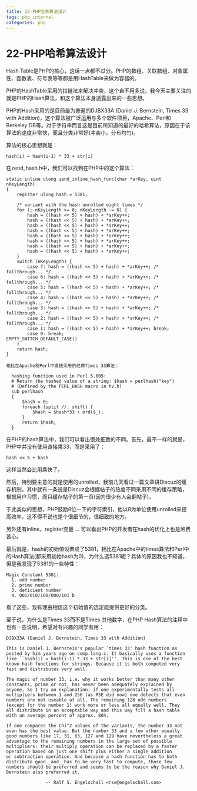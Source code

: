 ```yaml
---
title: 22-PHP哈希算法设计
tags: php_internal
categories: php
---
```


# 22-PHP哈希算法设计
Hash Table是PHP的核心，这话一点都不过分。PHP的数组、关联数组、对象属性、函数表、符号表等等都是用HashTable来做为容器的。

PHP的HashTable采用的拉链法来解决冲突，这个自不用多说，我今天主要关注的就是PHP的Hash算法，和这个算法本身透露出来的一些思想。

PHP的Hash采用的是目前最为普遍的DJBX33A (Daniel J. Bernstein, Times 33 with Addition)，这个算法被广泛运用与多个软件项目，Apache、Perl和Berkeley DB等。对于字符串而言这是目前所知道的最好的哈希算法，原因在于该算法的速度非常快，而且分类非常好(冲突小，分布均匀)。

算法的核心思想就是：

    hash(i) = hash(i-1) * 33 + str[i]

在zend_hash.h中，我们可以找到在PHP中的这个算法：

    static inline ulong zend_inline_hash_func(char *arKey, uint nKeyLength)
    {
        register ulong hash = 5381;

        /* variant with the hash unrolled eight times */
    	for (; nKeyLength >= 8; nKeyLength -= 8) {
            hash = ((hash << 5) + hash) + *arKey++;
            hash = ((hash << 5) + hash) + *arKey++;
            hash = ((hash << 5) + hash) + *arKey++;
            hash = ((hash << 5) + hash) + *arKey++;
            hash = ((hash << 5) + hash) + *arKey++;
            hash = ((hash << 5) + hash) + *arKey++;
            hash = ((hash << 5) + hash) + *arKey++;
            hash = ((hash << 5) + hash) + *arKey++;
        }
        switch (nKeyLength) {
            case 7: hash = ((hash << 5) + hash) + *arKey++; /* fallthrough... */
            case 6: hash = ((hash << 5) + hash) + *arKey++; /* fallthrough... */
            case 5: hash = ((hash << 5) + hash) + *arKey++; /* fallthrough... */
            case 4: hash = ((hash << 5) + hash) + *arKey++; /* fallthrough... */
            case 3: hash = ((hash << 5) + hash) + *arKey++; /* fallthrough... */
            case 2: hash = ((hash << 5) + hash) + *arKey++; /* fallthrough... */
            case 1: hash = ((hash << 5) + hash) + *arKey++; break;
            case 0: break;
    EMPTY_SWITCH_DEFAULT_CASE()
        }
        return hash;
    }

    相比在Apache和Perl中直接采用的经典Times 33算法：

      hashing function used in Perl 5.005:
      # Return the hashed value of a string: $hash = perlhash("key")
      # (Defined by the PERL_HASH macro in hv.h)
      sub perlhash
      {
          $hash = 0;
          foreach (split //, shift) {
              $hash = $hash*33 + ord($_);
          }
          return $hash;
      }

在PHP的hash算法中，我们可以看出很处细致的不同。首先，最不一样的就是，PHP中并没有使用直接乘33，而是采用了：

    hash << 5 + hash

这样当然会比用乘快了。

然后，特别要主意的就是使用的unrolled，我前几天看过一篇文章讲Discuz的缓存机制，其中就有一条说是Discuz会根据帖子的热度不同采用不同的缓存策略，根据用户习惯，而只缓存帖子的第一页(因为很少有人会翻帖子)。

于此类似的思想，PHP鼓励8位一下的字符索引，他以8为单位使用unrolled来提高效率，这不得不说也是个很细节的，很细致的地方。

另外还有inline，register变量 … 可以看出PHP的开发者在hash的优化上也是煞费苦心。

最后就是，hash的初始值设置成了5381，相比在Apache中的times算法和Perl中的Hash算法(都采用初始hash为0)，为什么选5381呢？具体的原因我也不知道，但是我发现了5381的一些特性：

    Magic Constant 5381:
      1. odd number
      2. prime number
      3. deficient number
      4. 001/010/100/000/101 b

看了这些，我有理由相信这个初始值的选定能提供更好的分类。

至于说，为什么是Times 33而不是Times 其他数字，在PHP Hash算法的注释中也有一些说明，希望对有兴趣的同学有用：

    DJBX33A (Daniel J. Bernstein, Times 33 with Addition)

    This is Daniel J. Bernstein's popular `times 33' hash function as
    posted by him years ago on comp.lang.c. It basically uses a function
    like ``hash(i) = hash(i-1) * 33 + str[i]''. This is one of the best
    known hash functions for strings. Because it is both computed very
    fast and distributes very well.

    The magic of number 33, i.e. why it works better than many other
    constants, prime or not, has never been adequately explained by
    anyone. So I try an explanation: if one experimentally tests all
    multipliers between 1 and 256 (as RSE did now) one detects that even
    numbers are not useable at all. The remaining 128 odd numbers
    (except for the number 1) work more or less all equally well. They
    all distribute in an acceptable way and this way fill a hash table
    with an average percent of approx. 86%.

    If one compares the Chi^2 values of the variants, the number 33 not
    even has the best value. But the number 33 and a few other equally
    good numbers like 17, 31, 63, 127 and 129 have nevertheless a great
    advantage to the remaining numbers in the large set of possible
    multipliers: their multiply operation can be replaced by a faster
    operation based on just one shift plus either a single addition
    or subtraction operation. And because a hash function has to both
    distribute good _and_ has to be very fast to compute, those few
    numbers should be preferred and seems to be the reason why Daniel J.
    Bernstein also preferred it.

                   -- Ralf S. Engelschall <rse@engelschall.com>
